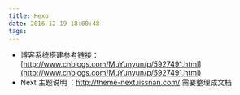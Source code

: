 ```yaml
---
title: Hexo
date: 2016-12-19 18:00:48
tags:
---
```

- 博客系统搭建参考链接：[http://www.cnblogs.com/MuYunyun/p/5927491.html](http://www.cnblogs.com/MuYunyun/p/5927491.html)
- Next 主题说明 ：http://theme-next.iissnan.com/
  需要整理成文档
